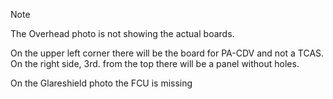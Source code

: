 > [!NOTE]
> The Overhead photo is not showing the actual boards.

On the upper left corner there will be the board for PA-CDV and not a TCAS.
On the right side, 3rd. from the top there will be a panel without holes.

On the Glareshield photo the FCU is missing